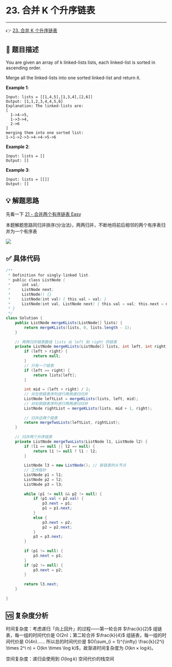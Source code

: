 # 23. 合并 K 个升序链表

---

👉 [23. 合并 K 个升序链表](https://leetcode-cn.com/problems/merge-k-sorted-lists/)

## 📜 题目描述

You are given an array of k linked-lists lists, each linked-list is sorted in ascending order.

Merge all the linked-lists into one sorted linked-list and return it.

**Example 1**:

```
Input: lists = [[1,4,5],[1,3,4],[2,6]]
Output: [1,1,2,3,4,4,5,6]
Explanation: The linked-lists are:
[
  1->4->5,
  1->3->4,
  2->6
]
merging them into one sorted list:
1->1->2->3->4->4->5->6
```

**Example 2**:

```
Input: lists = []
Output: []
```

**Example 3**:

```
Input: lists = [[]]
Output: []
```

## 💡 解题思路 

先看一下 [21 - 合并两个有序链表 Easy](计算机基础/算法/LeetCode/链表/21-合并两个有序链表.md)

本题解题思路同归并排序(分治法)，两两归并，不断地将前后相邻的两个有序表归并为一个有序表

![](https://cs-wiki.oss-cn-shanghai.aliyuncs.com/img/20200928163012.png)


## ✅  具体代码 


```java
/**
 * Definition for singly-linked list.
 * public class ListNode {
 *     int val;
 *     ListNode next;
 *     ListNode() {}
 *     ListNode(int val) { this.val = val; }
 *     ListNode(int val, ListNode next) { this.val = val; this.next = next; }
 * }
 */
class Solution {
    public ListNode mergeKLists(ListNode[] lists) {
        return mergeKLists(lists, 0, lists.length - 1);
    }
    
    // 两两归并链表数组 lists 从 left 到 right 的链表
    private ListNode mergeKLists(ListNode[] lists, int left, int right) {
        if (left > right) {
            return null;
        }
        // 只有一个链表
        if (left == right) {
            return lists[left];
        }
        
        int mid = (left + right) / 2;
        // 对左侧链表序列进行两两递归归并
        ListNode leftList = mergeKLists(lists, left, mid);
        // 对右侧链表序列进行两两递归归并
        ListNode rightList = mergeKLists(lists, mid + 1, right);
        
        // 归并这两个链表
        return mergeTwoLists(leftList, rightList);
    }
    
    // 归并两个升序链表
    private ListNode mergeTwoLists(ListNode l1, ListNode l2) {
        if (l1 == null || l2 == null) {
            return l1 != null ? l1 : l2;
        }
        
        ListNode l3 = new ListNode(); // 新链表的头节点
        // 工作指针
        ListNode p1 = l1;
        ListNode p2 = l2;
        ListNode p3 = l3;
        
        while (p1 != null && p2 != null) {
            if (p1.val < p2.val) {
                p3.next = p1;
                p1 = p1.next;
            }
            else {
                p3.next = p2;
                p2 = p2.next;
            }
            p3 = p3.next;
        }
        
        if (p1 != null) {
            p3.next = p1;
        }
        if (p2 != null) {
            p3.next = p2;
        }
        
        return l3.next;
    }
    
}
```

## 🆚 复杂度分析

时间复杂度：考虑递归「向上回升」的过程——第一轮合并 $\frac{k}{2}$ 组链表，每一组的时间代价是 O(2n)；第二轮合并 $\frac{k}{4}$ 组链表，每一组的时间代价是 O(4n)...... 所以总的时间代价是 $O(\sum_{i = 1}^{\infty} \frac{k}{2^i} \times 2^i n) = O(kn \times \log k)$，故渐进时间复杂度为 $O(kn \times \log k)$。

空间复杂度：递归会使用到 $O(\log k)$ 空间代价的栈空间